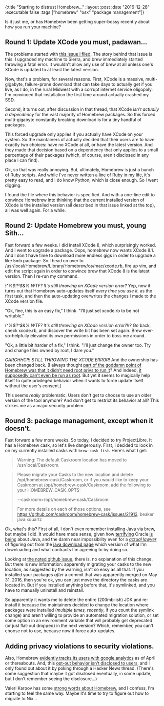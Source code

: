 {:title "Starting to distrust Homebrew..."
 :layout :post
 :date "2016-12-28"
 :executable false
 :tags  ["homebrew" "osx" "package management"]}
 
 
Is it just me, or has Homebrew been getting super-bossy recently about how you run your machine?  
 
## Round 1: Update XCode you must, padawan...

The problems started with [this issue I filed](https://github.com/Homebrew/brew/issues/1131). The story behind that issue is this: I upgraded my machine to Sierra, and brew immediately started throwing a fatal error. It wouldn't allow any use of brew at all unless one's XCode is updated to at least the latest version. 
 
Now, that's a problem, for several reasons. First, XCode is a massive, multi-gigabyte, failure-prone download that can take days to actually get if you live, as I do, in the rural Midwest with a corrupt internet service oligopoly. I'm convinced that installation the first time around actually crashed my SSD.
 
Second, it turns out, after discussion in that thread, that XCode *isn't actually a dependency* for the vast majority of Homebrew packages. So this forced multi-gigabyte constantly breaking download is for a tiny handful of packages. 

This forced upgrade only applies if you actually have XCode on your system. So the maintainers of actually decided that their users are to have exactly two choices: have no XCode at all, or have the latest version.  And they made that decision based on a dependency that only applies to a small percentage of their packages (which, of course, aren't disclosed in any place I can find). 

Ok, so that was really annoying.  But, ultimately, Homebrew is just a bunch of Ruby scripts. And while I've never written a line of Ruby in my life, it's pretty easy to read, and I do know Python, which is close enough.  So I went digging. 

I found the file where this behavior is specified. And with a one-line edit to convince Homebrew into thinking that the current installed version of XCode is the installed version (all described in that issue linked at the top), all was well again. For a while.

## Round 2: Update Homebrew you must, young Sith...

Fast forward a few weeks. I did install XCode 8, which surprisingly worked. And I went to upgrade a package. Oops, homebrew now wants XCode 8.1.  And I don't have time to download more endless gigs in order to upgrade a like 5mb package. So I head on over to /usr/local/Homebrew/Library/Homebrew/os/mac/xcode.rb, fire up vim, and edit the script again in order to convince brew that XCode 8 is the latest version.  Then I re-run my command. 

*!^%$!!^$&% WTF? It's still throwing an XCode version error?*  Yep, now it turns out that Homebrew auto-updates itself *every time you use it,* as the first task, and then the auto-updating overwrites the changes I made to the XCode version file. 

"Ok, fine, this is an easy fix," I think.  "I'll just set xcode.rb to be not writable." 

*!^%$!!^$&% WTF? It's still throwing an XCode version error?!!?*  Go back, check xcode.rb, and discover the write bit has been set again. Brew ever-so-helpfully elevated its own permissions in order to boss me around. 

"Ok, a little bit harder of a fix," I think. "I'll just change the owner too.  Try and change files owned by root, I dare you." 

*GARGHHG!!!  STILL THROWING THE XCODE ERROR!* And the ownership has been changed back. (I always thought [part of the goddamn point of Homebrew was that it didn't need root privs to run it](https://github.com/Homebrew/brew/blob/master/docs/FAQ.md#why-does-homebrew-say-sudo-is-bad-)? And indeed, [it supposedly can't even be run as root](https://github.com/Homebrew/brew/pull/1452). But yet it seems to magically help itself to quite privileged behavior when it wants to force update itself without the user's consent.)

This seems *really* problematic. Users don't get to choose to use an older version of the tool anymore? And don't get to restrict its behavior at all? This strikes me as a major security problem.

## Round 3: package management, except when it doesn't.

Fast forward a few more weeks. So today, I decided to try ProjectLibre. It has a Homebrew cask, so let's live dangerously.  First, I decided to look in on my currently installed casks with `brew cask list`.  Here's what I get: 
 
> Warning: The default Caskroom location has moved to /usr/local/Caskroom.

>Please migrate your Casks to the new location and delete /opt/homebrew-cask/Caskroom,
>or if you would like to keep your Caskroom at /opt/homebrew-cask/Caskroom, add the
>following to your HOMEBREW_CASK_OPTS:
>
>  --caskroom=/opt/homebrew-cask/Caskroom
>
>For more details on each of those options, see https://github.com/caskroom/homebrew-cask/issues/21913.
>beaker                                                       java                                                         xquartz

Ok, what's this?  First of all, I don't even remember installing Java via brew, but maybe I did. It would have made sense, given how [terrifying](http://opensource.stackexchange.com/a/1422) Oracle [is being](http://www.theregister.co.uk/2016/12/16/oracle_targets_java_users_non_compliance) about Java, and the damn near impossibility even for a [*actual lawyer*](http://paul-gowder.com/) of figuring out from the [java download page](http://www.oracle.com/technetwork/java/javase/downloads/jdk8-downloads-2133151.html) which version of what I'm downloading and what contracts I'm agreeing to by doing so.  

Looking at [the noted github issue](https://github.com/caskroom/homebrew-cask/issues/21913), there is, no explanation of this change. But there is new information: apparently migrating your casks to the new location, as suggested by the warning, isn't so easy as all that. If you installed your packages *after* a commit that was apparently merged on May 31, 2016, then you're ok, you can just move the directory the casks are located in.  But if you installed anything before that, it's symlinked, and you have to manually uninstall and reinstall.

So apparently it wants me to delete the entire (200mb-ish) JDK and re-install it because the maintainers decided to change the location where packages were installed (*multiple times, recently*, if you count the symlink change) and aren't willing to provide an automated migration solution, or set some option in an environment variable that will probably get deprecated (or just flat-out dropped) in the next version? Which, remember, you can't choose not to use, because now it force auto-updates. 
 
## Adding privacy violations to security violations.

Also, Homebrew [evidently tracks its users with google analytics](https://chr4.org/blog/2016/04/26/homebrew-betrayed-us-all-to-google/) as of April or thereabouts. And, this [opt-out behavior isn't disclosed to users](https://www.reddit.com/r/programming/comments/4gj664/homebrew_enabled_tracking_with_google_analytics/), and I only found out about it by poking through a Hacker News thread. (There's some suggestion that maybe it got disclosed eventually, in some update, but I don't remember seeing the disclosure...)

Valeri Karpov has some [strong words about Homebrew](http://thecodebarbarian.com/i-dont-want-to-hire-you-if-you-cant-reverse-a-binary-tree), and I confess, I'm starting to feel the same way. Maybe it's time to try to figure out how to migrate to Nix...

